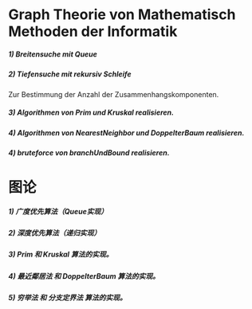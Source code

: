 # Graph Theorie von Mathematisch Methoden der Informatik


##### 1) Breitensuche mit Queue 
##### 2) Tiefensuche mit rekursiv Schleife 
Zur Bestimmung der Anzahl der Zusammenhangskomponenten. 
##### 3) Algorithmen von Prim und Kruskal realisieren.
##### 4) Algorithmen von NearestNeighbor und DoppelterBaum realisieren.
##### 4) bruteforce von branchUndBound realisieren.


# 图论 
##### 1) 广度优先算法（Queue实现）
##### 2) 深度优先算法（递归实现）
##### 3) Prim 和 Kruskal 算法的实现。
##### 4) 最近鄰居法 和 DoppelterBaum 算法的实现。
##### 5) 穷举法 和 分支定界法 算法的实现。
